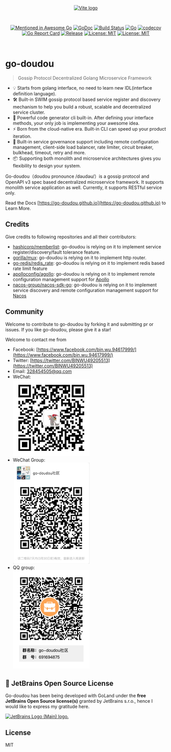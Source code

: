 <p align="center">
  <a href="https://go-doudou.github.io" target="_blank" rel="noopener noreferrer">
    <img width="180" src="https://go-doudou.github.io/hero.png" alt="Vite logo">
  </a>
</p>
<br/>
<p align="center">
  <a href="https://github.com/avelino/awesome-go"><img src="https://awesome.re/mentioned-badge.svg" alt="Mentioned in Awesome Go"></a>
  <a href="https://godoc.org/github.com/unionj-cloud/go-doudou"><img src="https://godoc.org/github.com/unionj-cloud/go-doudou?status.png" alt="GoDoc"></a>
  <a href="https://travis-ci.com/unionj-cloud/go-doudou"><img src="https://travis-ci.com/unionj-cloud/go-doudou.svg?branch=main" alt="Build Status"></a>
  <a href="https://github.com/unionj-cloud/go-doudou/actions/workflows/go.yml"><img src="https://github.com/unionj-cloud/go-doudou/actions/workflows/go.yml/badge.svg?branch=main" alt="Go"></a>
  <a href="https://codecov.io/gh/unionj-cloud/go-doudou"><img src="https://codecov.io/gh/unionj-cloud/go-doudou/branch/main/graph/badge.svg?token=QRLPRAX885" alt="codecov"></a>
  <a href="https://goreportcard.com/report/github.com/unionj-cloud/go-doudou"><img src="https://goreportcard.com/badge/github.com/unionj-cloud/go-doudou" alt="Go Report Card"></a>
  <a href="https://github.com/unionj-cloud/go-doudou"><img src="https://img.shields.io/github/v/release/unionj-cloud/go-doudou?style=flat-square" alt="Release"></a>
  <a href="https://opensource.org/licenses/MIT"><img src="https://img.shields.io/badge/License-MIT-yellow.svg" alt="License: MIT"></a>
  <a href="https://wakatime.com/badge/user/852bcf22-8a37-460a-a8e2-115833174eba/project/57c830f7-e507-4cb1-9fd1-feedd96685f6"><img src="https://wakatime.com/badge/user/852bcf22-8a37-460a-a8e2-115833174eba/project/57c830f7-e507-4cb1-9fd1-feedd96685f6.svg" alt="License: MIT"></a>
</p>
<br/>

# go-doudou

> Gossip Protocol Decentralized Golang Microservice Framework

- 💡 Starts from golang interface, no need to learn new IDL(interface definition language).
- 🛠️ Built-in SWIM gossip protocol based service register and discovery mechanism to help you build a robust, scalable and decentralized service cluster.
- 🔩 Powerful code generator cli built-in. After defining your interface methods, your only job is implementing your awesome idea.
- ⚡ Born from the cloud-native era. Built-in CLI can speed up your product iteration.
- 🔑 Built-in service governance support including remote configuration management, client-side load balancer, rate limiter, circuit breaker, bulkhead, timeout, retry and more.
- 📦️ Supporting both monolith and microservice architectures gives you flexibility to design your system.

Go-doudou（doudou pronounce /dəudəu/）is a gossip protocol and OpenAPI v3 spec based decentralized microservice framework. It supports monolith service application as well. Currently, it supports RESTful service only.  

Read the Docs [https://go-doudou.github.io](https://go-doudou.github.io) to Learn More.

## Credits

Give credits to following repositories and all their contributors:
- [hashicorp/memberlist](https://github.com/hashicorp/memberlist): go-doudou is relying on it to implement service register/discovery/fault tolerance feature.
- [gorilla/mux](https://github.com/gorilla/mux): go-doudou is relying on it to implement http router.
- [go-redis/redis_rate](github.com/go-redis/redis_rate): go-doudou is relying on it to implement redis based rate limit feature
- [apolloconfig/agollo](https://github.com/apolloconfig/agollo): go-doudou is relying on it to implement remote configuration management support for [Apollo](https://github.com/apolloconfig/apollo)
- [nacos-group/nacos-sdk-go](https://github.com/nacos-group/nacos-sdk-go): go-doudou is relying on it to implement service discovery and remote configuration management support for [Nacos](https://github.com/alibaba/nacos)

## Community

Welcome to contribute to go-doudou by forking it and submitting pr or issues. If you like go-doudou, please give it a
star!

Welcome to contact me from

- Facebook: [https://www.facebook.com/bin.wu.94617999/](https://www.facebook.com/bin.wu.94617999/)
- Twitter: [https://twitter.com/BINWU49205513](https://twitter.com/BINWU49205513)
- Email: 328454505@qq.com
- WeChat:  
  <img src="./qrcode.png" alt="wechat-group" width="240">
- WeChat Group:  
  <img src="./go-doudou-wechat-group.png" alt="wechat-group" width="240">
- QQ group:  
  <img src="./go-doudou-qq-group.png" alt="qq-group" width="240">

## 🔋 JetBrains Open Source License

Go-doudou has been being developed with GoLand under the **free JetBrains Open Source license(s)** granted by JetBrains s.r.o., hence I would like to express my gratitude here.

<a href="https://jb.gg/OpenSourceSupport" target="_blank"><img src="https://resources.jetbrains.com/storage/products/company/brand/logos/jb_beam.png" alt="JetBrains Logo (Main) logo." width="300"></a>

## License

MIT
